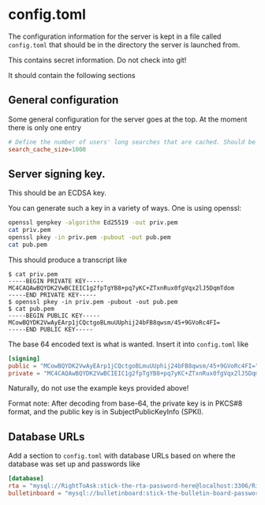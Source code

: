 # config.toml

The configuration information for the server is kept in a file called `config.toml` that should
be in the directory the server is launched from.

This contains secret information. Do not check into git!

It should contain the following sections

## General configuration

Some general configuration for the server goes at the top. At the moment there 
is only one entry

```toml
# Define the number of users' long searches that are cached. Should be O(number of users per hour)
search_cache_size=1000
```


## Server signing key.

This should be an ECDSA key.

You can generate such a key in a variety of ways. One is using openssl:

```bash
openssl genpkey -algorithm Ed25519 -out priv.pem
cat priv.pem 
openssl pkey -in priv.pem -pubout -out pub.pem
cat pub.pem
```

This should produce a transcript like
```text
$ cat priv.pem 
-----BEGIN PRIVATE KEY-----
MC4CAQAwBQYDK2VwBCIEIC1g2fpTgYB8+pq7yKC+ZTxnRux0fgVqx2lJ5DqmTdom
-----END PRIVATE KEY-----
$ openssl pkey -in priv.pem -pubout -out pub.pem
$ cat pub.pem
-----BEGIN PUBLIC KEY-----
MCowBQYDK2VwAyEArp1jCQctgoBLmuUUphij24bFB8qwsm/45+9GVoRc4FI=
-----END PUBLIC KEY----- 
```
The base 64 encoded text is what is wanted. Insert it into `config.toml` like
```toml
[signing]
public = "MCowBQYDK2VwAyEArp1jCQctgoBLmuUUphij24bFB8qwsm/45+9GVoRc4FI="
private = "MC4CAQAwBQYDK2VwBCIEIC1g2fpTgYB8+pq7yKC+ZTxnRux0fgVqx2lJ5DqmTdom"
```

Naturally, do not use the example keys provided above!

Format note: After decoding from base-64, the private key is in PKCS#8 format, and the public key is in SubjectPublicKeyInfo (SPKI).

## Database URLs

Add a section to `config.toml` with database URLs based on where the database 
was set up and passwords like

```toml
[database]
rta = "mysql://RightToAsk:stick-the-rta-password-here@localhost:3306/RightToAsk"
bulletinboard = "mysql://bulletinboard:stick-the-bulletin-board-password-here@localhost:3306/bulletinboard"
```




